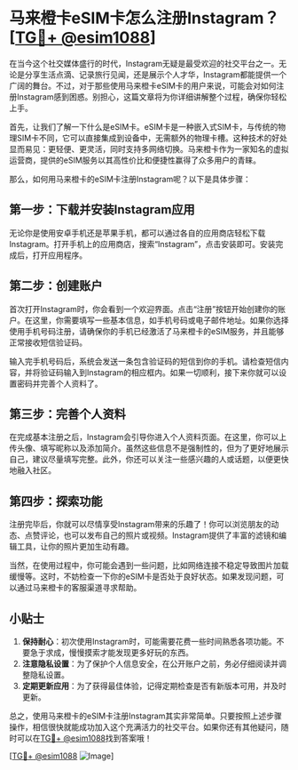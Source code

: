 # 马来橙卡eSIM卡怎么注册Instagram？[[TG💪+ @esim1088](https://t.me/s/esim1088)]

在当今这个社交媒体盛行的时代，Instagram无疑是最受欢迎的社交平台之一。无论是分享生活点滴、记录旅行见闻，还是展示个人才华，Instagram都能提供一个广阔的舞台。不过，对于那些使用马来橙卡eSIM卡的用户来说，可能会对如何注册Instagram感到困惑。别担心，这篇文章将为你详细讲解整个过程，确保你轻松上手。

首先，让我们了解一下什么是eSIM卡。eSIM卡是一种嵌入式SIM卡，与传统的物理SIM卡不同，它可以直接集成到设备中，无需额外的物理卡槽。这种技术的好处显而易见：更轻便、更灵活，同时支持多网络切换。马来橙卡作为一家知名的虚拟运营商，提供的eSIM服务以其高性价比和便捷性赢得了众多用户的青睐。

那么，如何用马来橙卡的eSIM卡注册Instagram呢？以下是具体步骤：

## 第一步：下载并安装Instagram应用

无论你是使用安卓手机还是苹果手机，都可以通过各自的应用商店轻松下载Instagram。打开手机上的应用商店，搜索“Instagram”，点击安装即可。安装完成后，打开应用程序。

## 第二步：创建账户

首次打开Instagram时，你会看到一个欢迎界面。点击“注册”按钮开始创建你的账户。在这里，你需要填写一些基本信息，如手机号码或电子邮件地址。如果你选择使用手机号码注册，请确保你的手机已经激活了马来橙卡的eSIM服务，并且能够正常接收短信验证码。

输入完手机号码后，系统会发送一条包含验证码的短信到你的手机。请检查短信内容，并将验证码输入到Instagram的相应框内。如果一切顺利，接下来你就可以设置密码并完善个人资料了。

## 第三步：完善个人资料

在完成基本注册之后，Instagram会引导你进入个人资料页面。在这里，你可以上传头像、填写昵称以及添加简介。虽然这些信息不是强制性的，但为了更好地展示自己，建议尽量填写完整。此外，你还可以关注一些感兴趣的人或话题，以便更快地融入社区。

## 第四步：探索功能

注册完毕后，你就可以尽情享受Instagram带来的乐趣了！你可以浏览朋友的动态、点赞评论，也可以发布自己的照片或视频。Instagram提供了丰富的滤镜和编辑工具，让你的照片更加生动有趣。

当然，在使用过程中，你可能会遇到一些问题，比如网络连接不稳定导致图片加载缓慢等。这时，不妨检查一下你的eSIM卡是否处于良好状态。如果发现问题，可以通过马来橙卡的客服渠道寻求帮助。

## 小贴士

1. **保持耐心**：初次使用Instagram时，可能需要花费一些时间熟悉各项功能。不要急于求成，慢慢摸索才能发现更多好玩的东西。
2. **注意隐私设置**：为了保护个人信息安全，在公开账户之前，务必仔细阅读并调整隐私设置。
3. **定期更新应用**：为了获得最佳体验，记得定期检查是否有新版本可用，并及时更新。

总之，使用马来橙卡的eSIM卡注册Instagram其实非常简单。只要按照上述步骤操作，相信很快就能成功加入这个充满活力的社交平台。如果你还有其他疑问，随时可以在[TG💪+ @esim1088](https://t.me/s/esim1088)找到答案哦！

[[TG💪+ @esim1088](https://t.me/s/esim1088) ![Image](https://i.postimg.cc/4NQfJmqS/Snipaste-2025-05-13-00-14-12.png)]